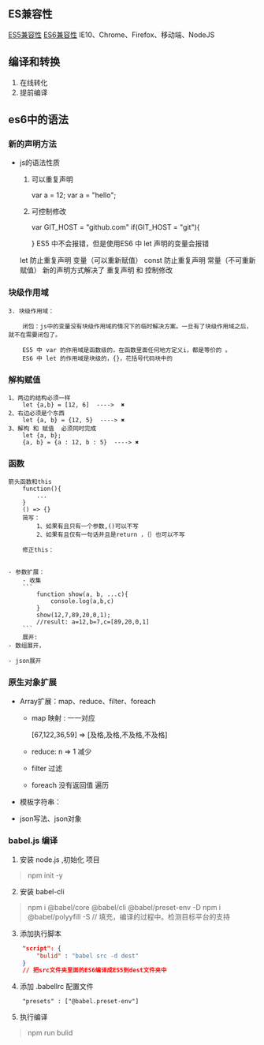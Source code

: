 ## ES兼容性
[ES5兼容性](http://kangax.github.io/compat-table/es5/)
[ES6兼容性](http://kangax.github.io/compat-table/es6/)
IE10、Chrome、Firefox、移动端、NodeJS
## 编译和转换
1. 在线转化
2. 提前编译
## es6中的语法
### 新的声明方法
- js的语法性质


	1. 可以重复声明

		var a = 12;
		var a = "hello";

	2. 可控制修改

		var GIT_HOST = "github.com"
		if(GIT_HOST = "git"){

		}
		ES5 中不会报错，但是使用ES6 中 let 声明的变量会报错


	let    	防止重复声明  变量（可以重新赋值）
	const 	防止重复声明  常量（不可重新赋值）
	新的声明方式解决了 重复声明 和 控制修改

### 块级作用域

	3. 块级作用域：

		闭包：js中的变量没有块级作用域的情况下的临时解决方案。一旦有了块级作用域之后，就不在需要闭包了。

		ES5 中 var 的作用域是函数级的，在函数里面任何地方定义i，都是等价的 。
		ES6 中 let 的作用域是块级的，{}，花括号代码块中的

### 解构赋值
	
	1、两边的结构必须一样
		let {a,b} = [12, 6]  ---->  ✖
	2、右边必须是个东西
		let {a, b} = {12, 5}  ----> ✖
	3、解构 和 赋值  必须同时完成
		let {a, b};
		{a, b} = {a : 12, b : 5}  ----> ✖

### 函数

	箭头函数和this
		function(){
			...
		}
		() => {}
		简写：
			1、如果有且只有一个参数,()可以不写
			2、如果有且仅有一句话并且是return ，｛｝也可以不写

		修正this：	
		

	- 参数扩展：
		- 收集
		```
			function show(a, b, ...c){
				console.log(a,b,c)
			}
			show(12,7,89,20,0,1);
			//result: a=12,b=7,c=[89,20,0,1]
		```	
		展开:
	- 数组展开，

	- json展开



### 原生对象扩展

- Array扩展：map、reduce、filter、foreach

  + map 映射 : 一一对应

    [67,122,36,59] => [及格,及格,不及格,不及格]

  + reduce: n => 1 减少

  + filter 过滤

  + foreach 没有返回值  遍历

- 模板字符串：

- json写法、json对象

### babel.js 编译
1. 安装 node.js ,初始化 项目
> npm init -y
2. 安装 babel-cli
> npm i @babel/core @babel/cli @babel/preset-env -D
> npm i @babel/polyyfill -S  // 填充，编译的过程中。检测目标平台的支持
3. 添加执行脚本
```json
	"script": {
		"bulid" : "babel src -d dest" 
	}
	// 把src文件夹里面的ES6编译成ES5到dest文件夹中
```
4. 添加 .babellrc 配置文件
```
	"presets" : ["@babel.preset-env"]
```
5. 执行编译
> npm run bulid 

